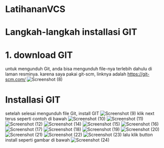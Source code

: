 # LatihananVCS
# Langkah-langkah installasi GIT
# 1. download GIT 
untuk mengunduh Git, anda bisa mengunduh file-nya terlebih dahulu di laman resminya. karena saya pakai git-scm, linknya adalah https://git-scm.com/
![Screenshot (8)](https://user-images.githubusercontent.com/90132092/137739117-c6720d3b-0c23-4c10-96d8-7001739931a5.png)
# Installasi GIT
setelah selesai mengunduh file Git, install GIT
![Screenshot (9)](https://user-images.githubusercontent.com/90132092/137740336-f5ef00d6-7231-4fd3-a7fe-4ae7b41136a8.png)
klik next terus seperti contoh di bawah
![Screenshot (10)](https://user-images.githubusercontent.com/90132092/137740725-cfed336c-c09a-4c87-a378-86d8ee527991.png)
![Screenshot (11)](https://user-images.githubusercontent.com/90132092/137740757-ea18efd3-8f9c-4e68-b00b-47a80e6cfaf3.png)
![Screenshot (12)](https://user-images.githubusercontent.com/90132092/137740793-54048d5b-3d6f-4326-b650-4cb649665b00.png)
![Screenshot (14)](https://user-images.githubusercontent.com/90132092/137740824-55401811-dcaa-4553-840a-6485749a19d2.png)
![Screenshot (15)](https://user-images.githubusercontent.com/90132092/137740852-0ca51bee-def0-4457-b33b-c15c8c0b8c26.png)
![Screenshot (16)](https://user-images.githubusercontent.com/90132092/137740865-6ebd8612-63a6-4220-9ebe-61b577d865a9.png)
![Screenshot (17)](https://user-images.githubusercontent.com/90132092/137740885-359cefa2-c13f-470e-97f2-56c7486a7be1.png)
![Screenshot (18)](https://user-images.githubusercontent.com/90132092/137740910-7ad6ddad-b831-4a47-afc4-0fdac568ce1b.png)
![Screenshot (19)](https://user-images.githubusercontent.com/90132092/137740941-9f4d12a9-4596-4ed2-abd0-65326db0bbfa.png)
![Screenshot (20)](https://user-images.githubusercontent.com/90132092/137740966-359113ce-f4de-4158-b915-d9063b41a30b.png)
![Screenshot (21)](https://user-images.githubusercontent.com/90132092/137740985-b998fdaf-cf28-460f-bfd2-4f63f0934e41.png)
![Screenshot (22)](https://user-images.githubusercontent.com/90132092/137741020-be6a7de0-1064-4280-a86a-3be1ed35c33a.png)
![Screenshot (23)](https://user-images.githubusercontent.com/90132092/137741062-69b7d583-f52f-46dd-aebb-991e68c7bf81.png)
lalu klik button install seperti gambar di bawah
![Screenshot (24)](https://user-images.githubusercontent.com/90132092/137741950-56cf05d2-f088-4c3a-8e72-b92ce147c7d9.png)
